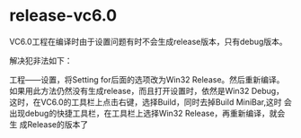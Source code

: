 # release-vc6.0

VC6.0工程在编译时由于设置问题有时不会生成release版本，只有debug版本。

解决犯非法如下：

工程——设置，将Setting for后面的选项改为Win32 Release。然后重新编译。
如果用此方法仍然没有生成release，而且打开设置时，依然是Win32 Debug，
这时，在VC6.0的工具栏上点击右键，选择Build，同时去掉Build MiniBar,这时
会出现debug的快捷工具栏，在工具栏上选择Win32 Release，再重新编译，就会生
成Release的版本了
